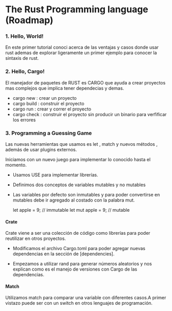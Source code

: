 # The Rust Programming language (Roadmap)

### 1. Hello, World!

En este primer tutorial conoci acerca de las ventajas y casos donde usar rust ademas de explorar ligeramente un primer ejemplo para conocer la sintaxis de rust.

### 2. Hello, Cargo!

El manejador de paquetes de RUST es CARGO que ayuda a crear proyectos mas complejos que implica tener dependecias y demas.

* cargo new : crear un proyecto
* cargo build : construir el proyecto
* cargo run : crear y correr el proyecto
* cargo check : construir el proyecto sin producir un binario para verfificar los errores


### 3. Programming a Guessing Game

Las nuevas herramientas que usamos es let , match y nuevos métodos , además de usar plugins externos.
 
Iniciamos con un nuevo juego para implementar lo conocido hasta el momento.
 
- Usamos USE para implementar librerías.
- Definimos dos conceptos de variables mutables y no mutables
- Las variables por defecto son inmutables y para poder convertirse en mutables debe ir agregado al costado con la palabra mut.
 
   let apple = 9; // immutable
   let mut apple = 9; // mutable
 
 
#### Crate
Crate viene a ser una colección de código como librerías para poder reutilizar en otros proyectos.
 
- Modificamos el archivo Cargo.toml para poder agregar nuevas dependencias en la sección de [dependencies].
 
- Empezamos a utilizar rand para generar números aleatorios y nos explican como es el manejo de versiones con Cargo de las dependencias.
 
#### Match
 
Utilizamos match para comparar una variable con diferentes casos.A primer vistazo puede ser con un switch en otros lenguajes de programación.


